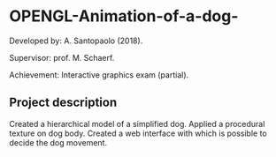 # OPENGL-Animation-of-a-dog-

Developed by: A. Santopaolo (2018).

Supervisor: prof. M. Schaerf.

Achievement: Interactive graphics exam (partial).

<h2> Project description </h2>

Created a hierarchical model of a simplified dog. Applied a procedural texture on dog body. Created a web interface with which is possible to decide the dog movement.
